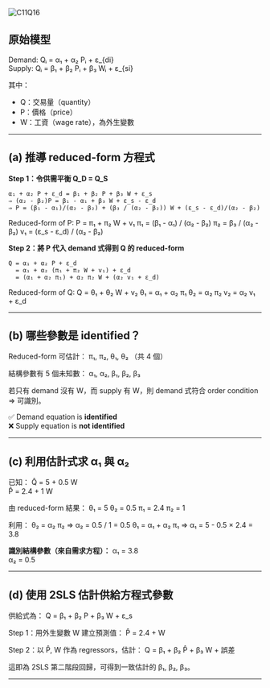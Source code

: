 ![C11Q16](https://github.com/user-attachments/assets/88c06bb7-631d-425d-b1ff-db6ebaeae92c)



## 原始模型

Demand: 
    Qᵢ = α₁ + α₂ Pᵢ + ε_{di}  
Supply: 
    Qᵢ = β₁ + β₂ Pᵢ + β₃ Wᵢ + ε_{si}  

其中：
- Q：交易量（quantity）
- P：價格（price）
- W：工資（wage rate），為外生變數

---

## (a) 推導 reduced-form 方程式

**Step 1：令供需平衡 Q_D = Q_S**

    α₁ + α₂ P + ε_d = β₁ + β₂ P + β₃ W + ε_s
    ⇒ (α₂ - β₂)P = β₁ - α₁ + β₃ W + ε_s - ε_d
    ⇒ P = (β₁ - α₁)/(α₂ - β₂) + (β₃ / (α₂ - β₂)) W + (ε_s - ε_d)/(α₂ - β₂)

Reduced-form of P:
    P = π₁ + π₂ W + v₁
    π₁ = (β₁ - α₁) / (α₂ - β₂)
    π₂ = β₃ / (α₂ - β₂)
    v₁ = (ε_s - ε_d) / (α₂ - β₂)

**Step 2：將 P 代入 demand 式得到 Q 的 reduced-form**

    Q = α₁ + α₂ P + ε_d
      = α₁ + α₂ (π₁ + π₂ W + v₁) + ε_d
      = (α₁ + α₂ π₁) + α₂ π₂ W + (α₂ v₁ + ε_d)

Reduced-form of Q:
    Q = θ₁ + θ₂ W + v₂
    θ₁ = α₁ + α₂ π₁
    θ₂ = α₂ π₂
    v₂ = α₂ v₁ + ε_d

---

## (b) 哪些參數是 identified？

Reduced-form 可估計：
    π₁, π₂, θ₁, θ₂ （共 4 個）

結構參數有 5 個未知數：
    α₁, α₂, β₁, β₂, β₃

若只有 demand 沒有 W，而 supply 有 W，則 demand 式符合 order condition ⇒ 可識別。

✅ Demand equation is **identified**  
❌ Supply equation is **not identified**

---

## (c) 利用估計式求 α₁ 與 α₂

已知：
    Q̂ = 5 + 0.5 W  
    P̂ = 2.4 + 1 W

由 reduced-form 結果：
    θ₁ = 5
    θ₂ = 0.5
    π₁ = 2.4
    π₂ = 1

利用：
    θ₂ = α₂ π₂ ⇒ α₂ = 0.5 / 1 = 0.5
    θ₁ = α₁ + α₂ π₁ ⇒ α₁ = 5 - 0.5 × 2.4 = 3.8

**識別結構參數（來自需求方程）：**
    α₁ = 3.8  
    α₂ = 0.5

---

## (d) 使用 2SLS 估計供給方程式參數

供給式為：
    Q = β₁ + β₂ P + β₃ W + ε_s

Step 1：用外生變數 W 建立預測值：
    P̂ = 2.4 + W

Step 2：以 P̂, W 作為 regressors，估計：
    Q = β₁ + β₂ P̂ + β₃ W + 誤差

這即為 2SLS 第二階段回歸，可得到一致估計的 β₁, β₂, β₃。

---
